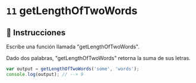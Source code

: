 # `11` getLengthOfTwoWords

## 📝 Instrucciones

Escribe una función llamada "getLengthOfTwoWords".

Dado dos palabras, "getLengthOfTwoWords" retorna la suma de sus letras.

```Javascript
var output = getLengthOfTwoWords('some', 'words');
console.log(output); // --> 9